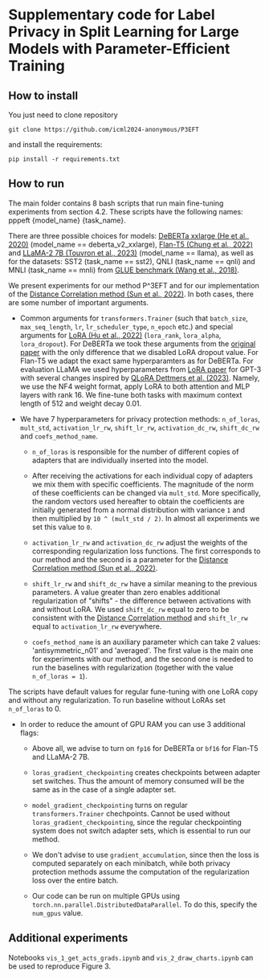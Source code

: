 # Supplementary code for Label Privacy in Split Learning for Large Models with Parameter-Efficient Training

## How to install

You just need to clone repository

```
git clone https://github.com/icml2024-anonymous/P3EFT
```

and install the requirements:

```
pip install -r requirements.txt
```

## How to run

The main folder contains 8 bash scripts that run main fine-tuning experiments from section 4.2. These scripts have the following names: pppeft {model_name} {task_name}.

There are three possible choices for models: [DeBERTa xxlarge (He et al., 2020)](https://arxiv.org/abs/2006.03654) (model_name == deberta_v2_xxlarge), [Flan-T5 (Chung et al., 2022)](https://arxiv.org/abs/2210.11416) and [LLaMA-2 7B (Touvron et al., 2023)](https://arxiv.org/abs/2307.09288) (model_name == llama), as well as for the datasets: SST2 (task_name == sst2), QNLI (task_name == qnli) and MNLI (task_name == mnli) from [GLUE benchmark (Wang et al., 2018)](https://arxiv.org/abs/1804.07461).

We present experiments for our method P^3EFT and for our implementation of the [Distance Correlation method (Sun et al., 2022)](https://arxiv.org/abs/2203.01451). In both cases, there are some number of important arguments.

* Common arguments for `transformers.Trainer` (such that `batch_size`, `max_seq_length`, `lr`, `lr_scheduler_type`, `n_epoch` etc.) and special arguments for [LoRA (Hu et al., 2022)](https://arxiv.org/abs/2106.09685) (`lora_rank`, `lora_alpha`, `lora_dropout`). For DeBERTa we took these arguments from the [original paper](https://arxiv.org/abs/2106.09685) with the only difference that we disabled LoRA dropout value. For Flan-T5 we adapt the exact same hyperparamters as for DeBERTa. For evaluation LLaMA we used hyperparameters from [LoRA paper](https://arxiv.org/abs/2106.09685) for GPT-3 with several changes inspired by [QLoRA Dettmers et al. (2023)](https://arxiv.org/abs/2305.14314). Namely, we use the NF4 weight format, apply LoRA to both attention and MLP layers with rank 16. We fine-tune both tasks with maximum context length of 512 and weight decay 0.01.

* We have 7 hyperparameters for privacy protection methods: `n_of_loras`, `mult_std`, `activation_lr_rw`, `shift_lr_rw`, `activation_dc_rw`, `shift_dc_rw` and `coefs_method_name`. 

    * `n_of_loras` is responsible for the number of different copies of adapters that are individually inserted into the model. 

    * After receiving the activations for each individual copy of adapters we mix them with specific coefficients. The magnitude of the norm of these coefficients can be changed via `mult_std`. More specifically, the random vectors used hereafter to obtain the coefficients are initially generated from a normal distribution with variance `1` and then multiplied by `10 ^ (mult_std / 2)`. In almost all experiments we set this value to `0`.
    
    * `activation_lr_rw` and `activation_dc_rw` adjust the weights of the corresponding regularization loss functions. The first corresponds to our method and the second is a parameter for the [Distance Correlation method (Sun et al., 2022)](https://arxiv.org/abs/2203.01451).

    * `shift_lr_rw` and `shift_dc_rw` have a similar meaning to the previous parameters. A value greater than zero enables additional regularization of "shifts" - the difference between activations with and without LoRA. We used `shift_dc_rw` equal to zero to be consistent with the [Distance Correlation method](https://arxiv.org/abs/2203.01451) and `shift_lr_rw` equal to `activation_lr_rw` everywhere. 

    * `coefs_method_name` is an auxiliary parameter which can take 2 values: 'antisymmetric_n01' and 'averaged'. The first value is the main one for experiments with our method, and the second one is needed to run the baselines with regularization (together with the value `n_of_loras = 1`).

The scripts have default values for regular fune-tuning with one LoRA copy and without any regularization. To run baseline without LoRAs set `n_of_loras` to 0.

* In order to reduce the amount of GPU RAM you can use 3 additional flags:

    * Above all, we advise to turn on `fp16` for DeBERTa or `bf16` for Flan-T5 and LLaMA-2 7B.

    * `loras_gradient_checkpointing` creates checkpoints between adapter set switches. Thus the amount of memory consumed will be the same as in the case of a single adapter set.

    * `model_gradient_checkpointing` turns on regular `transformers.Trainer` chechpoints. Cannot be used without `loras_gradient_checkpointing`, since the regular checkpointing system does not switch adapter sets, which is essential to run our method.

    * We don't advise to use `gradient_accumulation`, since then the loss is computed separately on each minibatch, while both privacy protection methods assume the computation of the regularization loss over the entire batch.

    * Our code can be run on multiple GPUs using `torch.nn.parallel.DistributedDataParallel`. To do this, specify the `num_gpus` value.

## Additional experiments

Notebooks `vis_1_get_acts_grads.ipynb` and `vis_2_draw_charts.ipynb` can be used to reproduce Figure 3.